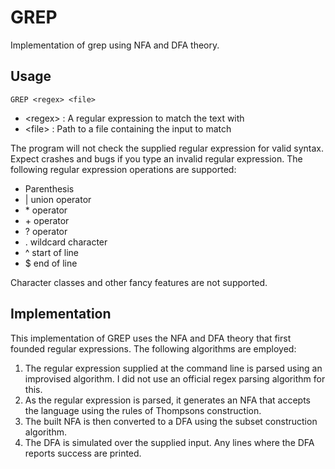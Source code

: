 # GREP
Implementation of grep using NFA and DFA theory.

## Usage
```
GREP <regex> <file>
```
 - \<regex\> : A regular expression to match the text with
 - \<file\> : Path to a file containing the input to match
 
The program will not check the supplied regular expression for valid syntax. Expect crashes and bugs if you type an invalid regular expression. The following regular expression operations are supported:
- Parenthesis
- | union operator
- \* operator
- \+ operator
- ? operator
- . wildcard character
- ^ start of line
- $ end of line

Character classes and other fancy features are not supported.

## Implementation

This implementation of GREP uses the NFA and DFA theory that first founded regular expressions. The following algorithms are employed:
1. The regular expression supplied at the command line is parsed using an improvised algorithm. I did not use an official regex parsing algorithm for this.
2. As the regular expression is parsed, it generates an NFA that accepts the language using the rules of Thompsons construction.
3. The built NFA is then converted to a DFA using the subset construction algorithm.
4. The DFA is simulated over the supplied input. Any lines where the DFA reports success are printed.

